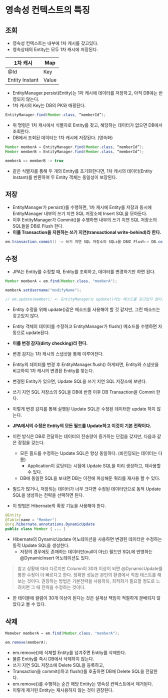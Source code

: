 # 영속성 컨텍스트의 특징

## 조회

- 영속성 컨텍스트는 내부에 1차 캐시를 갖고있다.
- 영속상태의 Entity는 모두 1차 캐시에 저장된다.

| 1차 캐시  | Map |
| --- | --- |
| @Id | Key |
| Entity Instant | Value |
- EntityManager.persist(Entity)는 1차 캐시에 데이터를 저장하고, 아직 DB에는 반영되지 않는다.
- 1차 캐시의 Key는 DB의 PK와 매핑된다.

```java
EntityManager.find(Member.class, “memberId”);
```

- 위 명령은 1차 캐시에서 식별자로 Entity를 찾고, 해당하는 데이터가 없으면 DB에서 조회한다.
- DB에서 조회된 데이터는 1차 캐시에 저장된다. (영속화)

```java
Member memberA = EntityManager.find(Member.class, “memberId”);
Member memberB = EntityManager.find(Member.class, “memberId”);

memberA == memberB -> true 
```

- 같은 식별자를 통해 두 개의 Entity를 초기화한다면, 1차 캐시의 데이터(Entity Instant)를 반환하여 두 Entity 객체는 동일성이 보장된다.

## 저장

- EntityManager가 persist()를 수행하면, 1차 캐시에 Entity를 저장과 동시에 EntityManager 내부의 쓰기 지연 SQL 저장소에 Insert SQL을 모아둔다.
- 이후 EntityManager가 Commit()을 수행하면 내부의 쓰기 지연 SQL 저장소의 SQL들을 DB로 Flush 한다.
- **이를 Transaction을 지원하는 쓰기 지연(transactional write-behind)라 한다.**

```java
em.transaction.commit() -> 쓰기 지연 SQL 저장소의 SQLs을 DB로 Flush-> DB.commit
```

## 수정

- JPA는 Entity를 수정할 때, Entity를 조회하고, 데이터를 변경하기만 하면 된다.

```java
Member memberA = em.find(Member.class, "memberA");

memberA.setUsername("modifyName");

// em.update(member); <- EntityManager는 update()라는 메소드를 갖고있지 않다. 
```

- Entity 수정을 위해 update()같은 메소드를 사용해야 할 것 같지만, 그런 메소드는 갖고있지 않다.
- Entity 객체의 데이터를 수정하고 EntityManager가 flush() 메소드를 수행하면 자동으로 update된다.
- **이를 변경 감지(dirty checking)라 한다.**

- 변경 감지는 1차 캐시의 스냅샷을 통해 이루어진다.
- Entity의 데이터를 변경 후 EntityManager.flush() 하게되면, Entity와 스냅샷을 비교하여 1차 캐시의 변경된 Entity를 찾는다.
- 변경된 Entity가 있으면, Update SQL을 쓰기 지연 SQL 저장소에 보낸다.
- 쓰기 지연 SQL 저장소의 SQL을 DB에 반영 이후 DB Transaction을 Commit 한다.

- 이렇게 변경 감지를 통해 실행된 Update SQL은 수정된 데이터만 update 하지 않는다.
- **JPA에서의 수정은 Entity의 모든 필드를 Update하고 이것이 기본 전략이다.**
- 이런 방식은 DB로 전달하는 데이터의 전송량이 증가하는 단점을 갖지만, 다음과 같은 장점을 갖는다.
    - 모든 필드를 수정하는 Update SQL은 항상 동일하다. (바인딩되는 데이터는 다름)
        - Application이 로딩되는 시점에 Update SQL을 미리 생성하고, 재사용할 수 있다.
    - DB에 동일한 SQL을 보내면 DB는 이전에 파싱해둔 쿼리를 재사용 할 수 있다.
- 필드가 많거나, 저장되는 데이터가 너무 크다면 수정된 데이터만으로 동적 Update SQL을 생성하는 전략을 선택하면 된다.
- 이 방법은 Hibernate의 확장 기능을 사용해야 한다.

```java
@Entity
@Table(name = "Member")
@org.hibernate.annotations.DynamicUpdate
public class Member { ... }
```

- Hibernate의 DynamicUpdate 어노테이션을 사용하면 변경된 데이터만 수정하는 동적 Update SQL을 생성한다.
    - 저장의 경우에도 존재하는 데이터만(null이 아닌) 필드만 SQL에 반영하는 @DynamicInsert 어노테이션도 있다.

> 참고 
상황에 따라 다르지만 Column이 30개 이상이 되면 @DynamicUpdate를 통한 수정이 더 빠르다고 한다. 
정확한 성능은 본인의 환경에서 직접 테스트를 해보는 것이다. 
권장하는 방법은 기본전략을 사용하되, 최적화가 필요할 정도로 느려지면 그 때 전략을 수정하는 것이다. 
* 한 테이블에 컬럼이 30개 이상이 된다는 것은 설계상 책임이 적절하게 분배되지 않았다고 볼 수 있다.
> 

## 삭제

```java
Memeber memberA = em.find(Member.class, "memberA");

em.remove(memberA);
```

- em.remove()에 삭제할 Entity를 넘겨주면 Entity를 삭제한다.
- 물론 Entity를 즉시 DB에서 삭제하지 않는다.
- 쓰기 지연 SQL 저장소에 Delete SQL을 등록하고,
- Transaction을 commit()하고 flush()를 호출하면 DB에 Delete SQL을 전달한다.
- em.remove()를 수행하는 순간 해당 Entity는 영속성 컨텍스트에서 제거된다.
- 이렇게 제거된 Entity는 재사용하지 않는 것이 권장된다.
